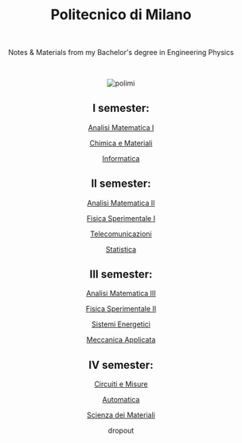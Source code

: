 <div align="center">

# Politecnico di Milano

<br>

Notes & Materials from my Bachelor's degree in Engineering Physics

<br>

![polimi](https://user-images.githubusercontent.com/55017307/133038122-8bc71289-37e6-4f2e-a789-229365f5e4cf.jpg)



## I semester:

[Analisi Matematica I](https://github.com/Fylls/polimi-analisi)

[Chimica e Materiali](https://github.com/Fylls/polimi-chimica)

[Informatica](https://github.com/Fylls/polimi-informatica)
  

## II semester:

[Analisi Matematica II](https://github.com/Fylls/polimi-analisi)

[Fisica Sperimentale I](https://github.com/Fylls/polimi-fisica)

[Telecomunicazioni](https://github.com/Fylls/polimi-telecomunicazioni)

[Statistica](https://github.com/Fylls/polimi-statistica)


## III semester:

[Analisi Matematica III](https://github.com/Fylls/polimi-analisi)

[Fisica Sperimentale II](https://github.com/Fylls/polimi-fisica)

[Sistemi Energetici](https://github.com/Fylls/polimi-sistemi-energetici)

[Meccanica Applicata](https://github.com/Fylls/polimi-meccanica)


## IV semester:

[Circuiti e Misure](https://github.com/Fylls/polimi-elettrotecnica)

[Automatica](https://github.com/Fylls/polimi-automatica)

[Scienza dei Materiali](https://github.com/Fylls/polimi-materiali)

dropout


</div>
